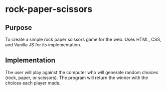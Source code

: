 # rock-paper-scissors
## Purpose
To create a simple rock paper scissors game for the web. Uses HTML, CSS, and Vanilla JS for its implementation.

## Implementation
The user will play against the computer who will generate random choices (rock, paper, or scissors). The program will return the winner with the choices each player made.
